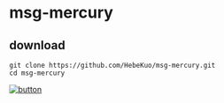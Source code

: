 # msg-mercury

## download 
```
git clone https://github.com/HebeKuo/msg-mercury.git
cd msg-mercury
```

[![button](http://gstatic.com/cloudssh/images/open-btn.png)](https://console.cloud.google.com/cloudshell/open?git_repo=https://github.com/HebeKuo/msg-mercury&page=shell&working_dir=&tutorial=tutorial.md)
